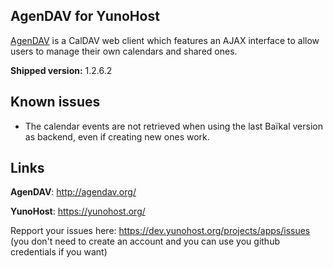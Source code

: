 AgenDAV for YunoHost
-------------------

[AgenDAV](http://agendav.org/) is a CalDAV web client which features an
AJAX interface to allow users to manage their own calendars and shared ones.

**Shipped version:** 1.2.6.2

## Known issues

 * The calendar events are not retrieved when using the last Baïkal version as
   backend, even if creating new ones work.

## Links

**AgenDAV**: http://agendav.org/

**YunoHost**: https://yunohost.org/

Repport your issues here: https://dev.yunohost.org/projects/apps/issues (you don't need to create an account and you can use you github credentials if you want)
